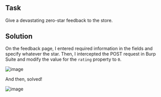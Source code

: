 #
## Task
Give a devastating zero-star feedback to the store.

## Solution
On the feedback page, I entered required information in the fields and specify whatever the star. Then, I intercepted the POST request in Burp Suite and modify the value for the `rating` property to `0`.  

![image](https://user-images.githubusercontent.com/44528004/130933798-a3a749ec-10d2-4e7c-81a7-7a8b32f78470.png)  

And then, solved!  

![image](https://user-images.githubusercontent.com/44528004/130934261-9728645a-e7ee-4eac-ada6-ab9297affdf6.png)

